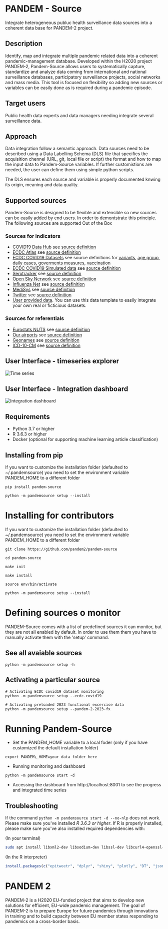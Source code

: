 # PANDEM - Source
Integrate heterogeneous publuc health surveillance data sources into a coherent data base for PANDEM-2 project. 

## Description
Identify, map and integrate multiple pandemic related data into a coherent pandemic-management database. Developed within the H2020 project PANDEM-2, Pandem-Source allows users to systematically capture, standardize and analyze data coming from international and national surveillance databases, participatory surveillance projects, social networks and mass media. This tool is focused on flexibility so adding new sources or variables can be easily done as is required during a pandemic episode. 

## Target users
Public health data experts and data managers needing integrate several surveillance data.

## Approach
Data integration follow a semantic approach. Data sources need to be described using a Data Labelling Schema (DLS) file that specifies the acquisition chennel (URL, git, local file or script) the format and how to map the input data to Pandem-Source variables. If further customistions are needed, the user can define them using simple python scripts.

The DLS ensures each source and variable is properly documented knwing its origin, meaning and data quality.

## Supported sources
Pandem-Source is designed to be flexible and extensible so new sources can be easily added by end users. In order to demontstrate this principle. The following sources are supported Out of the Box

### Sources for indicators
- [COVID19 Data Hub](https://covid19datahub.io/) see [source definition](https://github.com/pandem2/pandem-source/blob/main/pandemsource/data/DLS/covid19-datahub.json)
- [ECDC Atlas](https://www.ecdc.europa.eu/en/surveillance-atlas-infectious-diseases) see [source definition](https://github.com/pandem2/pandem-source/blob/main/pandemsource/data/DLS/ecdc-atlas-influenza.json)
- [ECDC COVID19 Datasets](https://www.ecdc.europa.eu/en/covid-19/data) see source definitions for [variants](https://github.com/pandem2/pandem-source/blob/main/pandemsource/data/DLS/ecdc-covid19-variants.json), [age group](https://github.com/pandem2/pandem-source/blob/main/pandemsource/data/DLS/ecdc-covid19-age-group.json), [daily cases](https://github.com/pandem2/pandem-source/blob/main/pandemsource/data/DLS/ecdc-covid19-daily.json), [goverments measures](https://github.com/pandem2/pandem-source/blob/main/pandemsource/data/DLS/ecdc-covid19-measures.json), [vaccination](https://github.com/pandem2/pandem-source/blob/main/pandemsource/data/DLS/ecdc-covid19-vaccination.json)
- [ECDC COVID19 Simulated data](https://github.com/maous1/Pandem2simulator) see [source definition](https://github.com/pandem2/pandem-source/blob/main/pandemsource/data/DLS/ecdc-covid19-age-group-variants.json)
- [Serotracker](https://serotracker.com/en/Explore) see [source definition](https://github.com/pandem2/pandem-source/blob/main/pandemsource/data/DLS/serotracker.json)
- [Open Sky Nerwork](https://opensky-network.org/) see [source definition](https://github.com/pandem2/pandem-source/blob/main/pandemsource/data/DLS/opensky-network-coviddataset.json)
- [Influenza Net](http://www.influenzanet.info) see [source definition](https://github.com/pandem2/pandem-source/blob/main/pandemsource/data/DLS/influenza-net.json)
- [MediSys](https://medisys.newsbrief.eu/medisys/) see [source definition](https://github.com/pandem2/pandem-source/blob/main/pandemsource/data/DLS/medisys.json)
- [Twitter](https://twitter.com) see [source definition](https://github.com/pandem2/pandem-source/blob/main/pandemsource/data/DLS/twitter.json)
- [User provided data](https://github.com/pandem2/pandem-source/blob/main/pandemsource/data/input-local-defaults/M.12%20Upload%20templates_end_users.xlsx?raw=true). You can use this data template to easily integrate your own real or ficticious datasets.

### Sources for referentials
- [Eurostats NUTS](https://ec.europa.eu/eurostat/web/gisco/geodata/reference-data/administrative-units-statistical-units/nuts) see [source definition](https://github.com/pandem2/pandem-source/blob/main/pandemsource/data/DLS/nuts-eurostat.json)
- [Our airports](https://ourairports.com/) see [source definition](https://github.com/pandem2/pandem-source/blob/main/pandemsource/data/DLS/ourairports.json)
- [Geonames](https://www.geonames.org/) see [source definition](https://github.com/pandem2/pandem-source/blob/main/pandemsource/data/DLS/geonames-countries.json)
- [ICD-10-CM](https://www.cdc.gov/nchs/icd/icd10cm.htm) see [source definition](https://github.com/pandem2/pandem-source/blob/main/pandemsource/data/DLS/ICD-10-siseases-list.json) 

## User Interface - timeseries explorer
![Time series](https://github.com/pandem2/pandem-source/raw/main/img/P2.timeseries.png)

## User Interface - Integration dashboard
![Integration dashboard](https://github.com/pandem2/pandem-source/raw/main/img/P2.Integration.png)

## Requirements
- Python 3.7 or higher
- R 3.6.3 or higher
- Docker (optional for supporting machine learning article classification)

## Installing from pip
If you want to customize the installation folder (defaulted to ~/.pandemsource) you need to set the environment variable PANDEM\_HOME to a different folder
```
pip install pandem-source

python -m pandemsource setup --install

```

# Installing for contributors
If you want to customize the installation folder (defaulted to ~/.pandemsource) you need to set the environment variable PANDEM\_HOME to a different folder

```
git clone https://github.com/pandem2/pandem-source

cd pandem-source

make init

make install

source env/bin/activate

python -m pandemsource setup --install

```

# Defining sources o monitor
PANDEM-Source comes with a list of predefined sources it can monitor, but they are not all enabled by default.
In order to use them them you have to manually activate them with the 'setup' command.
## See all avaiable sources

```
python -m pandemsource setup -h
```

## Activating a particular source
```
# Activating ECDC covid19 dataset monitoring
python -m pandemsource setup --ecdc-covid19

# Activating preloaded 2023 functional excercise data
python -m pandemsource setup --pandem-2-2023-fx
```
# Running Pandem-Source

- Set the PANDEM\_HOME variable to a local foder (only if you have customized the default installation folder)
``` 
export PANDEM\_HOME=your data folder here 
```
- Running monitoring and dashboard 
```
python -m pandemsource start -d 

```
- Accessing the dashboard from http://localhost:8001 to see the progress and integrated time series

## Troubleshooting

If the command `python -m pandemsource start -d --no-nlp` does not work. Please make sure you've installed *R 3.6.3 or higher*. If R is properly installed, please make sure you've also installed required dependencies with:

(In your terminal)
```bash
sudo apt install libxml2-dev libsodium-dev libssl-dev libcurl4-openssl-dev
```

(In the R interpreter)
```R
install.packages(c("epitweetr", "dplyr", "shiny", "plotly", "DT", "jsonlite", "httr"))
```


# PANDEM 2

PANDEM-2 is a H2020 EU-funded project that aims to develop new solutions for efficient, EU-wide pandemic management. The goal of PANDEM-2 is to prepare Europe for future pandemics through innovations in training and to build capacity between EU member states responding to pandemics on a cross-border basis.


